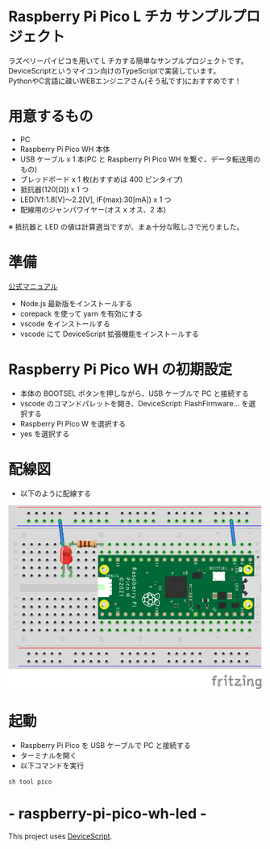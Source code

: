 # Raspberry Pi Pico L チカ サンプルプロジェクト

ラズベリーパイピコを用いて L チカする簡単なサンプルプロジェクトです。  
DeviceScriptというマイコン向けのTypeScriptで実装しています。  
PythonやC言語に疎いWEBエンジニアさん(そう私です)におすすめです！

# 用意するもの

-   PC
-   Raspberry Pi Pico WH 本体
-   USB ケーブル x 1 本(PC と Raspberry Pi Pico WH を繋ぐ、データ転送用のもの)
-   ブレッドボード x 1 枚(おすすめは 400 ピンタイプ)
-   抵抗器(120[Ω]) x 1 つ
-   LED(Vf:1.8[V]〜2.2[V], IF(max):30[mA]) x 1 つ
-   配線用のジャンパワイヤー(オス x オス、2 本)

※ 抵抗器と LED の値は計算適当ですが、まぁ十分な眩しさで光りました。

# 準備

[公式マニュアル](https://microsoft.github.io/devicescript/getting-started)

-   Node.js 最新版をインストールする
-   corepack を使って yarn を有効にする
-   vscode をインストールする
-   vscode にて DeviceScript 拡張機能をインストールする

# Raspberry Pi Pico WH の初期設定

-   本体の BOOTSEL ボタンを押しながら、USB ケーブルで PC と接続する
-   vscode のコマンドパレットを開き、DeviceScript: FlashFirmware... を選択する
-   Raspberry Pi Pico W を選択する
-   yes を選択する

# 配線図

-   以下のように配線する

![Test Image 3](/circuit-diagram.png)

# 起動

-   Raspberry Pi Pico を USB ケーブルで PC と接続する
-   ターミナルを開く
-   以下コマンドを実行

```
sh tool pico
```

# - raspberry-pi-pico-wh-led -

This project uses [DeviceScript](https://microsoft.github.io/devicescript/).
